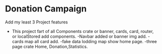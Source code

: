 # Donation Campaign

Add my least 3 Project features

- This project fart of all Components crate or banner, cards, card, router, or localStored add components.
-Navbar added or banner img add.
-cards map all card add.
-fake data lodding map show home page.
-three page crate Home, Donation,Statistics. 
